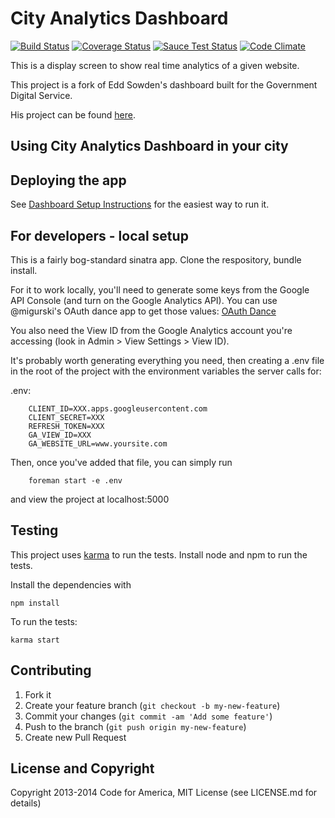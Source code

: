 # City Analytics Dashboard
[![Build Status](https://travis-ci.org/codeforamerica/city-analytics-dashboard.svg?branch=master)](https://travis-ci.org/codeforamerica/city-analytics-dashboard) [![Coverage Status](https://coveralls.io/repos/codeforamerica/city-analytics-dashboard/badge.svg?branch=master&service=github)](https://coveralls.io/github/codeforamerica/city-analytics-dashboard?branch=master)
[![Sauce Test Status](https://saucelabs.com/browser-matrix/milafrerichs.svg)](https://saucelabs.com/u/milafrerichs)
[![Code Climate](https://codeclimate.com/github/codeforamerica/city-analytics-dashboard/badges/gpa.svg)](https://codeclimate.com/github/codeforamerica/city-analytics-dashboard)

This is a display screen to show real time analytics of a given website.

This project is a fork of Edd Sowden's dashboard built for the Government Digital Service.

His project can be found [here](https://github.com/edds/display-screen).


Using City Analytics Dashboard in your city
---------------

Deploying the app
----------

See [Dashboard Setup Instructions](http://dfd-dashboard-setup.herokuapp.com/) for the easiest way to run it.



For developers - local setup
-----------

This is a fairly bog-standard sinatra app.  Clone the respository, bundle install.

For it to work locally, you'll need to generate some keys from the Google API Console (and turn on the Google Analytics API).  You can use @migurski's OAuth dance app to get those values: [OAuth Dance](http://oauth-dance.herokuapp.com/)

You also need the View ID from the Google Analytics account you're accessing (look in Admin > View Settings > View ID).

It's probably worth generating everything you need, then creating a .env file in the root of the project with the environment variables the server calls for:

.env:

```
    CLIENT_ID=XXX.apps.googleusercontent.com
    CLIENT_SECRET=XXX
    REFRESH_TOKEN=XXX
    GA_VIEW_ID=XXX
    GA_WEBSITE_URL=www.yoursite.com
```

Then, once you've added that file, you can simply run

```
    foreman start -e .env
```

and view the project at localhost:5000

Testing
-----------

This project uses [karma](http://karma-runner.github.io/) to run the tests.
Install node and npm to run the tests.

Install the dependencies with
```
npm install
```

To run the tests:
```
karma start
```

Contributing
------------

1. Fork it
2. Create your feature branch (`git checkout -b my-new-feature`)
3. Commit your changes (`git commit -am 'Add some feature'`)
4. Push to the branch (`git push origin my-new-feature`)
5. Create new Pull Request

License and Copyright
---------------------

Copyright 2013-2014 Code for America, MIT License (see LICENSE.md for details)


